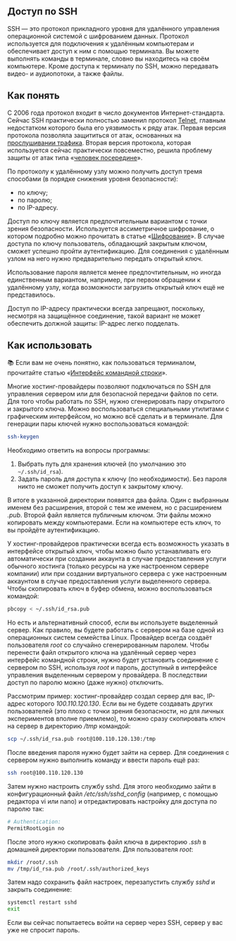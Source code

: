 ## Доступ по SSH

SSH — это протокол прикладного уровня для удалённого управления операционной системой с шифрованием данных. Протокол используется для подключения к удалённым компьютерам и обеспечивает доступ к ним с помощью терминала. Вы можете выполнять команды в терминале, словно вы находитесь на своём компьютере. Кроме доступа к терминалу по SSH, можно передавать видео- и аудиопотоки, а также файлы.

## Как понять

С 2006 года протокол входит в число документов Интернет-стандарта. Сейчас SSH практически полностью заменил протокол [Telnet](https://ru.wikipedia.org/wiki/Telnet), главным недостатком которого была его уязвимость к ряду атак. Первая версия протокола позволяла защититься от атак, основанных на [прослушивании трафика](https://ru.wikipedia.org/wiki/Анализатор_трафика). Вторая версия протокола, которая используется сейчас практически повсеместно, решила проблему защиты от атак типа «[человек посередине](https://ru.wikipedia.org/wiki/Атака_посредника)».

По протоколу к удалённому узлу можно получить доступ тремя способами (в порядке снижения уровня безопасности):

- по ключу;
- по паролю;
- по IP-адресу.

Доступ по ключу является предпочтительным вариантом с точки зрения безопасности. Используется ассиметричное шифрование, о котором подробно можно прочитать в статье «[Шифрование](/tools/encoding/)». В случае доступа по ключу пользователь, обладающий закрытым ключом, сможет успешно пройти аутентификацию. Для соединения с удалённым узлом на него нужно предварительно передать открытый ключ.

Использование пароля является менее предпочтительным, но иногда единственным вариантом, например, при первом обращении к удалённому узлу, когда возможности загрузить открытый ключ ещё не представилось.

Доступ по IP-адресу практически всегда запрещают, поскольку, несмотря на защищённое соединение, такой вариант не может обеспечить должной защиты: IP-адрес легко подделать.

## Как использовать

<aside>

📚 Если вам не очень понятно, как пользоваться терминалом, прочитайте статью «[Интерфейс командной строки](/tools/cli/)».

</aside>

Многие хостинг-провайдеры позволяют подключаться по SSH для управления сервером или для безопасной передачи файлов по сети. Для того чтобы работать по SSH, нужно сгенерировать пару открытого и закрытого ключа. Можно воспользоваться специальными утилитами с графическим интерфейсом, но можно всё сделать и в терминале. Для генерации пары ключей нужно воспользоваться командой:

```bash
ssh-keygen
```

Необходимо ответить на вопросы программы:

1. Выбрать путь для хранения ключей (по умолчанию это `~/.ssh/id_rsa`).
2. Задать пароль для доступа к ключу (по необходимости). Без пароля никто не сможет получить доступ к закрытому ключу.

В итоге в указанной директории появятся два файла. Один с выбранным именем без расширения, второй с тем же именем, но с расширением _.pub_. Второй файл является публичным ключом. Эти файлы можно копировать между компьютерами. Если на компьютере есть ключ, то вы пройдёте аутентификацию.

У хостинг-провайдеров практически всегда есть возможность указать в интерфейсе открытый ключ, чтобы можно было устанавливать его автоматически при создании аккаунта в случае предоставления услуги обычного хостинга (только ресурсы на уже настроенном сервере компании) или при создании виртуального сервера с уже настроенным аккаунтом в случае предоставления услуги выделенного сервера. Чтобы скопировать ключ в буфер обмена, можно воспользоваться командой:

```bash
pbcopy < ~/.ssh/id_rsa.pub
```

Но есть и альтернативный способ, если вы используете выделенный сервер. Как правило, вы будете работать с сервером на базе одной из операционных систем семейства Linux. Провайдер всегда создаёт пользователя _root_ со случайно сгенерированным паролем. Чтобы перенести файл открытого ключа на удалённый сервер через интерфейс командной строки, нужно будет установить соединение с сервером по SSH, используя _root_ и пароль, доступный в интерфейсе управления выделенным сервером у провайдера. В последствии доступ по паролю можно (даже нужно) отключить.

Рассмотрим пример: хостинг-провайдер создал сервер для вас, IP-адрес которого _100.110.120.130_.
Если вы не будете создавать других пользователей (это плохо с точки зрения безопасности, но для личных экспериментов вполне приемлемо), то можно сразу скопировать ключ на сервер в директорию _/tmp_ командой:

```bash
scp ~/.ssh/id_rsa.pub root@100.110.120.130:/tmp
```

После введения пароля нужно будет зайти на сервер. Для соединения с сервером нужно выполнить команду и ввести пароль ещё раз:

```bash
ssh root@100.110.120.130
```

Затем нужно настроить службу sshd. Для этого необходимо зайти в конфигурационный файл _/etc/ssh/sshd_config_ (например, с помощью редактора vi или nano) и отредактировать настройку для доступа по паролю так:

```bash
# Authentication:
PermitRootLogin no
```

После этого нужно скопировать файл ключа в директорию _.ssh_ в домашней директории пользователя. Для пользователя _root_:

```bash
mkdir /root/.ssh
mv /tmp/id_rsa.pub /root/.ssh/authorized_keys
```

Затем надо сохранить файл настроек, перезапустить службу _sshd_ и закрыть соединение:

```bash
systemctl restart sshd
exit
```

Если вы сейчас попытаетесь войти на сервер через SSH, сервер у вас уже не спросит пароль.